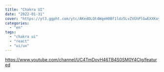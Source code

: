 ```yaml
---
title: "Chakra UI"
date: "2022-01-31"
cover: "https://yt3.ggpht.com/ytc/AKedOLQt4WqeH0Bf1ldz5LvZVGhPlGwEXXKoybILR4gw=s88-c-k-c0x00ffffff-no-rj"
categories:
  - "en"
tags:
  - "chakra ui"
  - "react"
  - "ui/ux"
---
```


https://www.youtube.com/channel/UC4TmDovH46TB4S0SM0Y4CIg/featured
